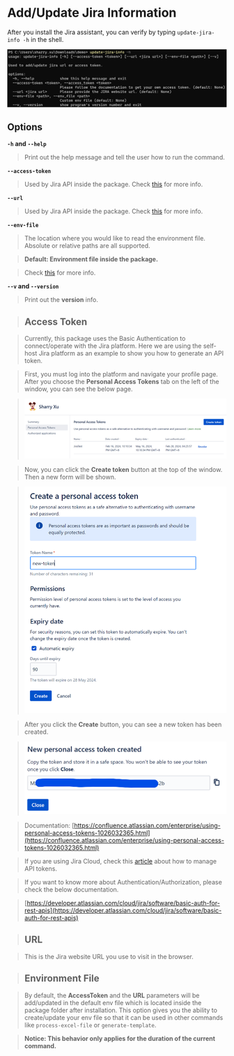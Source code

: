 # Add/Update Jira Information

After you install the Jira assistant, you can verify by typing `update-jira-info -h` in the shell.

![update_jira_info_command](../_static/image/reference/update-jira-info/update_jira_info_command.png)

## Options

**`-h` and `--help`**

> Print out the help message and tell the user how to run the command.

**`--access-token`**

> Used by Jira API inside the package.
> Check [this](#access-token) for more info.

**`--url`**

> Used by Jira API inside the package.
> Check [this](#url) for more info.

**`--env-file`**

> The location where you would like to read the environment file.
> Absolute or relative paths are all supported.

> **Default: Environment file inside the package.**

> Check [this](#environment-file) for more info.

**`--v` and `--version`**

> Print out the **version** info.

> ## Access Token

> Currently, this package uses the Basic Authentication to connect/operate with the Jira platform.
> Here we are using the self-host Jira platform as an example to show you how to generate an API token.

> First, you must log into the platform and navigate your profile page. After you choose the **Personal Access Tokens** tab on the left of the window, you can see the below page.

> ![update_jira_info_generate_token](../_static/image/reference/update-jira-info/update_jira_info_generate_token.png)

> Now, you can click the **Create token** button at the top of the window. Then a new form will be shown.

> ![update_jira_info_new_token_form](../_static/image/reference/update-jira-info/update_jira_info_new_token_form.png)

> After you click the **Create** button, you can see a new token has been created.

> ![update_jira_info_new_token](../_static/image/reference/update-jira-info/update_jira_info_new_token.png)

> Documentation: [https://confluence.atlassian.com/enterprise/using-personal-access-tokens-1026032365.html](https://confluence.atlassian.com/enterprise/using-personal-access-tokens-1026032365.html)

> If you are using Jira Cloud, check this [article](https://support.atlassian.com/atlassian-account/docs/manage-api-tokens-for-your-atlassian-account/) about how to manage API tokens.

> If you want to know more about Authentication/Authorization, please check the below documentation.

> [https://developer.atlassian.com/cloud/jira/software/basic-auth-for-rest-apis](https://developer.atlassian.com/cloud/jira/software/basic-auth-for-rest-apis)

> ## URL

> This is the Jira website URL you use to visit in the browser.

> ## Environment File

> By default, the **AccessToken** and the **URL** parameters will be add/updated in the default env file which is located inside the package folder after installation.
> This option gives you the ability to create/update your env file so that it can be used in other commands like `process-excel-file` or `generate-template`.

> **Notice: This behavior only applies for the duration of the current command.**